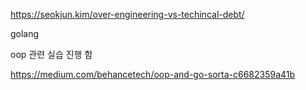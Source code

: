 https://seokjun.kim/over-engineering-vs-techincal-debt/

golang 

oop 관련 실습 진행 함 


https://medium.com/behancetech/oop-and-go-sorta-c6682359a41b